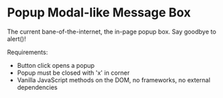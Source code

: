 # Popup Modal-like Message Box

The current bane-of-the-internet, the in-page popup box. Say goodbye to alert()!

Requirements:
* Button click opens a popup
* Popup must be closed with 'x' in corner
* Vanilla JavaScript methods on the DOM, no frameworks, no external dependencies